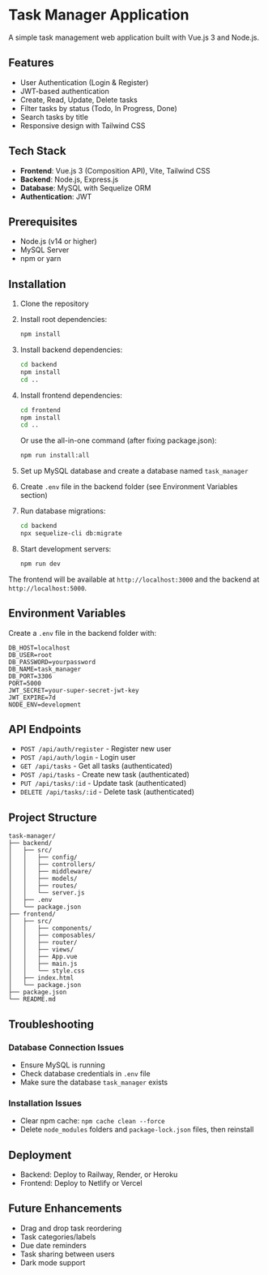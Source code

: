 # Task Manager Application

A simple task management web application built with Vue.js 3 and Node.js.

## Features

- User Authentication (Login & Register)
- JWT-based authentication
- Create, Read, Update, Delete tasks
- Filter tasks by status (Todo, In Progress, Done)
- Search tasks by title
- Responsive design with Tailwind CSS

## Tech Stack

- **Frontend**: Vue.js 3 (Composition API), Vite, Tailwind CSS
- **Backend**: Node.js, Express.js
- **Database**: MySQL with Sequelize ORM
- **Authentication**: JWT

## Prerequisites

- Node.js (v14 or higher)
- MySQL Server
- npm or yarn

## Installation

1. Clone the repository

2. Install root dependencies:
   ```bash
   npm install
   ```

3. Install backend dependencies:
   ```bash
   cd backend
   npm install
   cd ..
   ```

4. Install frontend dependencies:
   ```bash
   cd frontend
   npm install
   cd ..
   ```

   Or use the all-in-one command (after fixing package.json):
   ```bash
   npm run install:all
   ```

5. Set up MySQL database and create a database named `task_manager`

6. Create `.env` file in the backend folder (see Environment Variables section)

7. Run database migrations:
   ```bash
   cd backend
   npx sequelize-cli db:migrate
   ```

8. Start development servers:
   ```bash
   npm run dev
   ```

The frontend will be available at `http://localhost:3000` and the backend at `http://localhost:5000`.

## Environment Variables

Create a `.env` file in the backend folder with:

```env
DB_HOST=localhost
DB_USER=root
DB_PASSWORD=yourpassword
DB_NAME=task_manager
DB_PORT=3306
PORT=5000
JWT_SECRET=your-super-secret-jwt-key
JWT_EXPIRE=7d
NODE_ENV=development
```

## API Endpoints

- `POST /api/auth/register` - Register new user
- `POST /api/auth/login` - Login user
- `GET /api/tasks` - Get all tasks (authenticated)
- `POST /api/tasks` - Create new task (authenticated)
- `PUT /api/tasks/:id` - Update task (authenticated)
- `DELETE /api/tasks/:id` - Delete task (authenticated)

## Project Structure

```
task-manager/
├── backend/
│   ├── src/
│   │   ├── config/
│   │   ├── controllers/
│   │   ├── middleware/
│   │   ├── models/
│   │   ├── routes/
│   │   └── server.js
│   ├── .env
│   └── package.json
├── frontend/
│   ├── src/
│   │   ├── components/
│   │   ├── composables/
│   │   ├── router/
│   │   ├── views/
│   │   ├── App.vue
│   │   ├── main.js
│   │   └── style.css
│   ├── index.html
│   └── package.json
├── package.json
└── README.md
```

## Troubleshooting

### Database Connection Issues
- Ensure MySQL is running
- Check database credentials in `.env` file
- Make sure the database `task_manager` exists

### Installation Issues
- Clear npm cache: `npm cache clean --force`
- Delete `node_modules` folders and `package-lock.json` files, then reinstall

## Deployment

- Backend: Deploy to Railway, Render, or Heroku
- Frontend: Deploy to Netlify or Vercel

## Future Enhancements

- Drag and drop task reordering
- Task categories/labels
- Due date reminders
- Task sharing between users
- Dark mode support
